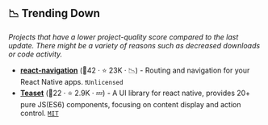 ## 📉 Trending Down

_Projects that have a lower project-quality score compared to the last update. There might be a variety of reasons such as decreased downloads or code activity._

- <b><a href="https://github.com/react-navigation/react-navigation">react-navigation</a></b> (🥇42 ·  ⭐ 23K · 📉) - Routing and navigation for your React Native apps. <code>❗Unlicensed</code>
- <b><a href="https://github.com/rilyu/teaset">Teaset</a></b> (🥉22 ·  ⭐ 2.9K · 💤) - A UI library for react native, provides 20+ pure JS(ES6) components, focusing on content display and action control. <code><a href="http://bit.ly/34MBwT8">MIT</a></code>

